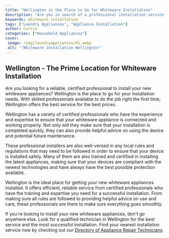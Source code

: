 ```yaml
---
title: "Wellington is the Place to Go for Whiteware Installation"
description: "Are you in search of a professional installation service for your whiteware? Look no further; Wellington is the place to go. Get all the details you need in this handy blog post."
keywords: whiteware installation
tags: ["Laundry Appliances", "Appliance Installation"]
author: Curtis
categories: ["Household Appliances"]
cover: 
 image: /img/laundryappliances/81.webp
 alt: '"Whiteware Installation Wellington"'
---
```

## Wellington - The Prime Location for Whiteware Installation

Are you looking for a reliable, certified professional to install your new whiteware appliances? Wellington is the place to go for your installation needs. With skilled professionals available to do the job right the first time, Wellington offers the best service for the best prices.

Wellington has a variety of certified professionals who have the experience and expertise to ensure that your whiteware appliance is connected and working properly. Not only will they make sure that your installation is completed quickly, they can also provide helpful advice on using the device and potential future maintenance.

These professional installers are also well-versed in any local rules and regulations that may need to be followed in order to ensure that your device is installed safely. Many of them are also trained and certified in installing the latest appliances, making sure that your devices are compliant with the newest technologies and have always have the best possible protection available.

Wellington is the ideal place for getting your new whiteware appliances installed. It offers efficient, reliable service from certified professionals who have the training and expertise you need for a successful installation. From making sure all rules are followed to providing helpful advice on use and care, these professionals are there to make sure everything goes smoothly.

If you're looking to install your new whiteware appliances, don't go anywhere else. Look for a qualified technician in Wellington for the best service and the most successful installation. Find your nearest installation service now by checking out our [Directory of Appliance Repair Technicians](./pages/appliance-repair-technicians).
